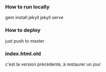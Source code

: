 ### How to run locally
  
  gem install jekyll
  jekyll serve
  
### How to deploy

just push to master

### index.html.old

c'est la version précédente, à restaurer un jour